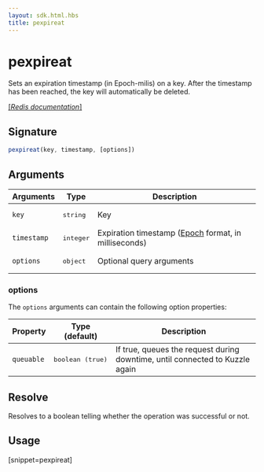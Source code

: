 ```yaml
---
layout: sdk.html.hbs
title: pexpireat
---
```


# pexpireat

Sets an expiration timestamp (in Epoch-milis) on a key. After the timestamp has been reached, the key will automatically be deleted.

[[_Redis documentation_]](https://redis.io/commands/pexpireat)

## Signature

```js
pexpireat(key, timestamp, [options])
```

## Arguments

| Arguments    | Type    | Description |
|--------------|---------|-------------|
| `key` | <pre>string</pre> | Key |
| `timestamp` | <pre>integer</pre> | Expiration timestamp ([Epoch](https://en.wikipedia.org/wiki/Unix_time) format, in milliseconds) |
| ``options`` | <pre>object</pre> | Optional query arguments |

### options

The `options` arguments can contain the following option properties:

| Property   | Type (default)   | Description                       |
| ---------- | ------- | --------------------------------- |
| `queuable` | <pre>boolean (true)</pre> | If true, queues the request during downtime, until connected to Kuzzle again |

## Resolve

Resolves to a boolean telling whether the operation was successful or not.

## Usage

[snippet=pexpireat]

